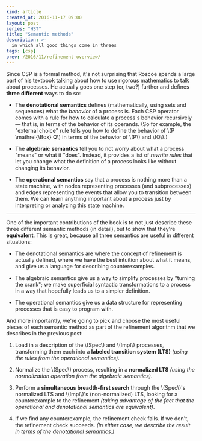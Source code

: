 ```yaml
---
kind: article
created_at: 2016-11-17 09:00
layout: post
series: "HST"
title: "Semantic methods"
description: >-
  in which all good things come in threes
tags: [csp]
prev: /2016/11/refinement-overview/
---
```


<script type="text/x-mathjax-config">
MathJax.Hub.Config({
  TeX: {
    Macros: {
      interleavesym: "|\\mkern-2mu|\\mkern-2mu|",
      interleave: "\\mathrel{\\interleavesym}",
      Interleave: "\\mathop{\\interleavesym}"
    }
  }
});
</script>

Since CSP is a formal method, it's not surprising that Roscoe spends a large
part of his textbook talking about how to use rigorous mathematics to talk about
processes.  He actually goes one step (er, two?) further and defines **three
different** ways to do so:

  - The **denotational semantics** defines (mathematically, using sets and
    sequences) what the *behavior* of a process is.  Each CSP operator comes
    with a rule for how to calculate a process's behavior recursively — that is,
    in terms of the behavior of its operands.  (So for example, the "external
    choice" rule tells you how to define the behavior of \\(P \mathrel{\Box}
    Q\\) in terms of the behavior of \\(P\\) and \\(Q\\).)

  - The **algebraic semantics** tell you to not worry about what a process
    "means" or what it "does".  Instead, it provides a list of *rewrite rules*
    that let you change what the definition of a process looks like without
    changing its behavior.

  - The **operational semantics** say that a process is nothing more than a
    state machine, with nodes representing processes (and subprocesses) and
    edges representing the events that allow you to transition between them.  We
    can learn anything important about a process just by interpreting or
    analyzing this state machine.

<hr class="jump">

One of the important contributions of the book is to not just describe these
three different semantic methods (in detail), but to show that they're
**equivalent**.  This is great, because all three semantics are useful in
different situations:

  - The denotational semantics are where the concept of refinement is actually
    defined, where we have the best intuition about what it means, and give us a
    language for describing counterexamples.

  - The algebraic semantics give us a way to simplify processes by "turning the
    crank"; we make superficial syntactic transformations to a process in a way
    that hopefully leads us to a simpler definition.

  - The operational semantics give us a data structure for representing
    processes that is easy to program with.

And more importantly, we're going to pick and choose the most useful pieces of
each semantic method as part of the refinement algorithm that we describes in
the previous post:

  1. Load in a description of the \\(Spec\\) and \\(Impl\\) processes,
     transforming them each into a **labeled transition system (LTS)** *(using
     the rules from the operational semantics)*.

  2. Normalize the \\(Spec\\) process, resulting in a **normalized LTS** *(using
     the normalization operation from the algebraic semantics)*.

  3. Perform a **simultaneous breadth-first search** through the \\(Spec\\)'s
     normalized LTS and \\(Impl\\)'s (non-normalized) LTS, looking for a
     counterexample to the refinement *(taking advantage of the fact that the
     operational and denotational semantics are equivalent)*.

  4. If we find any counterexample, the refinement check fails.  If we don't,
     the refinement check succeeds.  *(In either case, we describe the result in
     terms of the denotational semantics.)*
